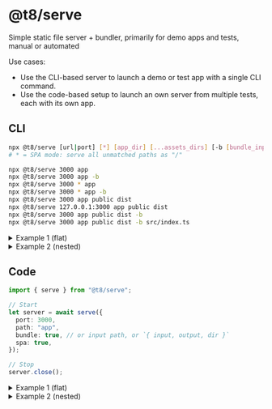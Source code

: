 # @t8/serve

Simple static file server + bundler, primarily for demo apps and tests, manual or automated

Use cases:
- Use the CLI-based server to launch a demo or test app with a single CLI command.
- Use the code-based setup to launch an own server from multiple tests, each with its own app.

## CLI

```sh
npx @t8/serve [url|port] [*] [app_dir] [...assets_dirs] [-b [bundle_input_path] [bundle_output_path]]
# * = SPA mode: serve all unmatched paths as "/"

npx @t8/serve 3000 app
npx @t8/serve 3000 app -b
npx @t8/serve 3000 * app
npx @t8/serve 3000 * app -b
npx @t8/serve 3000 app public dist
npx @t8/serve 127.0.0.1:3000 app public dist
npx @t8/serve 3000 app public dist -b
npx @t8/serve 3000 app public dist -b src/index.ts
```

<details>
<summary>Example 1 (flat)</summary>

```
// package.json
"scripts": {
  "play": "npx @t8/serve 3000 * playground -b"
}
```

```
/playground
  - index.css
  - index.html
      contains <script src="/dist/index.js"></script>
      contains <link rel="stylesheet" href="/index.css">
  - index.ts
```

```sh
npm run play
```

```
// playwright.config.ts
...
use: {
  baseURL: "http://localhost:3000",
},
webServer: {
  command: "npm run play",
  url: "http://localhost:3000",
},
```

</details>

<details>
<summary>Example 2 (nested)</summary>

```
// package.json
"scripts": {
  "play": "npx @t8/serve 3000 * playground -b src/index.tsx"
}
```

```
/playground
  src
    - App.tsx
    - index.css
    - index.tsx // imports "./App.tsx", "./index.css"
  - index.html
      contains <script src="/dist/index.js"></script>
      contains <link rel="stylesheet" href="/dist/index.css">
```

```sh
npm run play
```

```
// With Playwright:
// playwright.config.ts
...
use: {
  baseURL: "http://localhost:3000",
},
webServer: {
  command: "npm run play",
  url: "http://localhost:3000",
},
```

</details>

## Code

```ts
import { serve } from "@t8/serve";

// Start
let server = await serve({
  port: 3000,
  path: "app",
  bundle: true, // or input path, or `{ input, output, dir }`
  spa: true,
});

// Stop
server.close();
```

<details>
<summary>Example 1 (flat)</summary>

```
/playground
  - index.css
  - index.html
      contains <script src="/dist/index.js"></script>
      contains <link rel="stylesheet" href="/index.css">
  - index.ts
```

```ts
// x.test.ts
import { test } from "@playwright/test";
import { type Server, serve } from "@t8/serve";

let server: Server;

test.beforeAll(async () => {
  server = await serve({
    path: "playground",
    bundle: true,
    spa: true,
  });
});

test.afterAll(() => {
  server.close();
});
```

</details>

<details>
<summary>Example 2 (nested)</summary>

```
/tests/x
  src
    - index.css
    - index.tsx // imports "./App.tsx", "./index.css"
  - index.html
      contains <script src="/dist/index.js"></script>
      contains <link rel="stylesheet" href="/dist/index.css">
  - index.ts
  - index.test.ts
```

```ts
// tests/x/index.test.ts
import { test } from "@playwright/test";
import { serve, type Server } from "@t8/serve";

let server: Server;

test.beforeAll(async () => {
  server = await serve({
    path: "tests/x",
    bundle: "src/index.tsx",
    spa: true,
  });
});

test.afterAll(() => {
  server.close();
});
```

</details>
